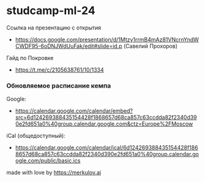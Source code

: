 # studcamp-ml-24

Ссылка на презентацию с открытия
- https://docs.google.com/presentation/d/1Mtzy1rrmB4mAz81VNcrnYndWCWDF95-6oDNJWdUuFak/edit#slide=id.p (Савелий Прохоров)

Гайд по Покровке
- https://t.me/c/2105638761/10/1334


### Обновляемое расписание кемпа

Google:

- https://calendar.google.com/calendar/embed?src=6d124269388435154428f1868657d68ca857c63ccdda82f2340d390e2fd651a0%40group.calendar.google.com&ctz=Europe%2FMoscow

iCal (общедоступный):

- https://calendar.google.com/calendar/ical/6d124269388435154428f1868657d68ca857c63ccdda82f2340d390e2fd651a0%40group.calendar.google.com/public/basic.ics

made with love by https://merkulov.ai